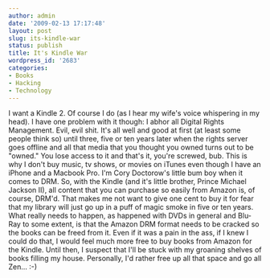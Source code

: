 ```yaml
---
author: admin
date: '2009-02-13 17:17:48'
layout: post
slug: its-kindle-war
status: publish
title: It's Kindle War
wordpress_id: '2683'
categories:
- Books
- Hacking
- Technology
---
```


I want a Kindle 2. Of course I do (as I hear my wife's voice whispering
in my head). I have one problem with it though: I abhor all Digital
Rights Management. Evil, evil shit. It's all well and good at first (at
least some people think so) until three, five or ten years later when
the rights server goes offline and all that media that you thought you
owned turns out to be "owned." You lose access to it and that's it,
you're screwed, bub. This is why I don't buy music, tv shows, or movies
on iTunes even though I have an iPhone and a Macbook Pro. I'm Cory
Doctorow's little bum boy when it comes to DRM. So, with the Kindle (and
it's little brother, Prince Michael Jackson II), all content that you
can purchase so easily from Amazon is, of course, DRM'd. That makes me
not want to give one cent to buy it for fear that my library will just
go up in a puff of magic smoke in five or ten years. What really needs
to happen, as happened with DVDs in general and Blu-Ray to some extent,
is that the Amazon DRM format needs to be cracked so the books can be
freed from it. Even if it was a pain in the ass, if I knew I could do
that, I would feel much more free to buy books from Amazon for the
Kindle. Until then, I suspect that I'll be stuck with my groaning
shelves of books filling my house. Personally, I'd rather free up all
that space and go all Zen... :-)
